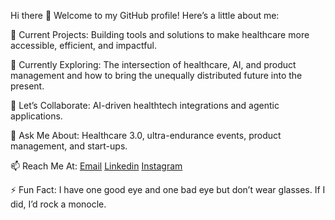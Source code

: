 Hi there 👋 Welcome to my GitHub profile!
Here’s a little about me:

🔭 Current Projects:
Building tools and solutions to make healthcare more accessible, efficient, and impactful.

🌱 Currently Exploring:
The intersection of healthcare, AI, and product management and how to bring the unequally distributed future into the present.

👯 Let’s Collaborate:
AI-driven healthtech integrations and agentic applications.

💬 Ask Me About:
Healthcare 3.0, ultra-endurance events, product management, and start-ups.

📫 Reach Me At:
[Email](mailto:@travcjohnson@gmail.com?subject=Hello!)
[Linkedin](https://www.linkedin.com/in/travcjohnson/)
[Instagram](https://www.instagram.com/traventurr)

⚡ Fun Fact:
I have one good eye and one bad eye but don’t wear glasses. If I did, I’d rock a monocle.
